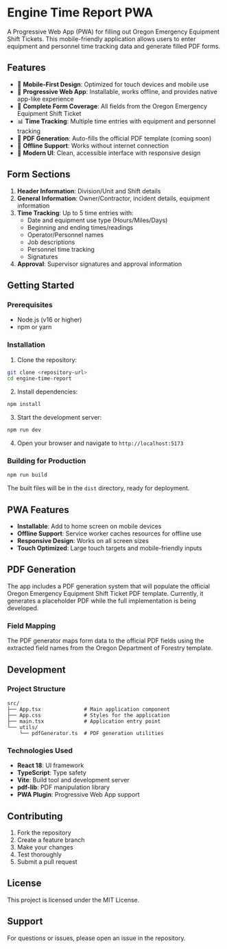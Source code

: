 # Engine Time Report PWA

A Progressive Web App (PWA) for filling out Oregon Emergency Equipment Shift Tickets. This mobile-friendly application allows users to enter equipment and personnel time tracking data and generate filled PDF forms.

## Features

- 📱 **Mobile-First Design**: Optimized for touch devices and mobile use
- 🔄 **Progressive Web App**: Installable, works offline, and provides native app-like experience
- 📝 **Complete Form Coverage**: All fields from the Oregon Emergency Equipment Shift Ticket
- 📊 **Time Tracking**: Multiple time entries with equipment and personnel tracking
- 📄 **PDF Generation**: Auto-fills the official PDF template (coming soon)
- 💾 **Offline Support**: Works without internet connection
- 🎨 **Modern UI**: Clean, accessible interface with responsive design

## Form Sections

1. **Header Information**: Division/Unit and Shift details
2. **General Information**: Owner/Contractor, incident details, equipment information
3. **Time Tracking**: Up to 5 time entries with:
   - Date and equipment use type (Hours/Miles/Days)
   - Beginning and ending times/readings
   - Operator/Personnel names
   - Job descriptions
   - Personnel time tracking
   - Signatures
4. **Approval**: Supervisor signatures and approval information

## Getting Started

### Prerequisites

- Node.js (v16 or higher)
- npm or yarn

### Installation

1. Clone the repository:
```bash
git clone <repository-url>
cd engine-time-report
```

2. Install dependencies:
```bash
npm install
```

3. Start the development server:
```bash
npm run dev
```

4. Open your browser and navigate to `http://localhost:5173`

### Building for Production

```bash
npm run build
```

The built files will be in the `dist` directory, ready for deployment.

## PWA Features

- **Installable**: Add to home screen on mobile devices
- **Offline Support**: Service worker caches resources for offline use
- **Responsive Design**: Works on all screen sizes
- **Touch Optimized**: Large touch targets and mobile-friendly inputs

## PDF Generation

The app includes a PDF generation system that will populate the official Oregon Emergency Equipment Shift Ticket PDF template. Currently, it generates a placeholder PDF while the full implementation is being developed.

### Field Mapping

The PDF generator maps form data to the official PDF fields using the extracted field names from the Oregon Department of Forestry template.

## Development

### Project Structure

```
src/
├── App.tsx              # Main application component
├── App.css              # Styles for the application
├── main.tsx             # Application entry point
└── utils/
    └── pdfGenerator.ts  # PDF generation utilities
```

### Technologies Used

- **React 18**: UI framework
- **TypeScript**: Type safety
- **Vite**: Build tool and development server
- **pdf-lib**: PDF manipulation library
- **PWA Plugin**: Progressive Web App support

## Contributing

1. Fork the repository
2. Create a feature branch
3. Make your changes
4. Test thoroughly
5. Submit a pull request

## License

This project is licensed under the MIT License.

## Support

For questions or issues, please open an issue in the repository.
